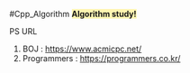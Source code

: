 #Cpp_Algorithm
<span style='background-color:#fff5b1'>**Algorithm study!**</span>

PS URL
1. BOJ : https://www.acmicpc.net/
2. Programmers : https://programmers.co.kr/
